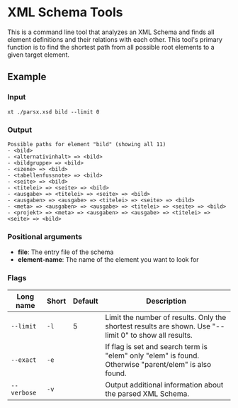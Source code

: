 # XML Schema Tools

This is a command line tool that analyzes an XML Schema and finds all element definitions and their relations with each other. This tool's primary function is to find the shortest path from all possible root elements to a given target element. 

## Example

### Input

```shell
xt ./parsx.xsd bild --limit 0
```

### Output

```
Possible paths for element "bild" (showing all 11)
- <bild>
- <alternativinhalt> => <bild>
- <bildgruppe> => <bild>
- <szene> => <bild>
- <tabellenfussnote> => <bild>
- <seite> => <bild>
- <titelei> => <seite> => <bild>
- <ausgabe> => <titelei> => <seite> => <bild>
- <ausgaben> => <ausgabe> => <titelei> => <seite> => <bild>
- <meta> => <ausgaben> => <ausgabe> => <titelei> => <seite> => <bild>
- <projekt> => <meta> => <ausgaben> => <ausgabe> => <titelei> => <seite> => <bild>
```

### Positional arguments

- **file**: The entry file of the schema
- **element-name**: The name of the element you want to look for

### Flags

| Long name   | Short | Default | Description                                                                                            |
|-------------|-------|---------|--------------------------------------------------------------------------------------------------------|
| `--limit`   | `-l`  | 5       | Limit the number of results. Only the shortest results are shown. Use "--limit 0" to show all results. |
| `--exact`   | `-e`  |         | If flag is set and search term is "elem" only "elem" is found. Otherwise "parent/elem" is also found.  |
| `--verbose` | `-v`  |         | Output additional information about the parsed XML Schema.                                             |
